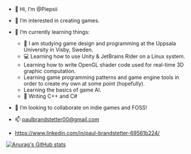 - 👋 Hi, I’m @Piepsii

- 👀 I’m interested in creating games.
- 🌱 I’m currently learning things:
  - 🏫 I am studying game design and programming at the Uppsala University in Visby, Sweden.
  - 💻 Learning how to use Unity & JetBrains Rider on a Linux system.
  - Learning how to write OpenGL shader code used for real-time 3D graphic computation.
  - Learning game programming patterns and game engine tools in order to create my own at some point (hopefully).
  - Learning the basics of game AI.
  - 📓 Writing C++ and C#
- 💞️ I’m looking to collaborate on indie games and FOSS!

- 📫 paulbrandstetter00@gmail.com
- https://www.linkedin.com/in/paul-brandstetter-69561b224/

[![Anurag's GitHub stats](https://github-readme-stats.vercel.app/api?username=anuraghazra)](https://github.com/anuraghazra/github-readme-stats)
